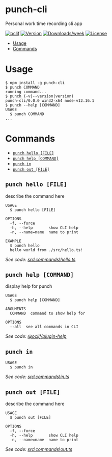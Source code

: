 punch-cli
=========

Personal work time recording cli app

[![oclif](https://img.shields.io/badge/cli-oclif-brightgreen.svg)](https://oclif.io)
[![Version](https://img.shields.io/npm/v/punch-cli.svg)](https://npmjs.org/package/punch-cli)
[![Downloads/week](https://img.shields.io/npm/dw/punch-cli.svg)](https://npmjs.org/package/punch-cli)
[![License](https://img.shields.io/npm/l/punch-cli.svg)](https://github.com/Projects/punch-cli/blob/master/package.json)

<!-- toc -->
* [Usage](#usage)
* [Commands](#commands)
<!-- tocstop -->
# Usage
<!-- usage -->
```sh-session
$ npm install -g punch-cli
$ punch COMMAND
running command...
$ punch (-v|--version|version)
punch-cli/0.0.0 win32-x64 node-v12.16.1
$ punch --help [COMMAND]
USAGE
  $ punch COMMAND
...
```
<!-- usagestop -->
# Commands
<!-- commands -->
* [`punch hello [FILE]`](#punch-hello-file)
* [`punch help [COMMAND]`](#punch-help-command)
* [`punch in`](#punch-in)
* [`punch out [FILE]`](#punch-out-file)

## `punch hello [FILE]`

describe the command here

```
USAGE
  $ punch hello [FILE]

OPTIONS
  -f, --force
  -h, --help       show CLI help
  -n, --name=name  name to print

EXAMPLE
  $ punch hello
  hello world from ./src/hello.ts!
```

_See code: [src\commands\hello.ts](https://github.com/Projects/punch-cli/blob/v0.0.0/src\commands\hello.ts)_

## `punch help [COMMAND]`

display help for punch

```
USAGE
  $ punch help [COMMAND]

ARGUMENTS
  COMMAND  command to show help for

OPTIONS
  --all  see all commands in CLI
```

_See code: [@oclif/plugin-help](https://github.com/oclif/plugin-help/blob/v2.2.3/src\commands\help.ts)_

## `punch in`

```
USAGE
  $ punch in
```

_See code: [src\commands\in.ts](https://github.com/Projects/punch-cli/blob/v0.0.0/src\commands\in.ts)_

## `punch out [FILE]`

describe the command here

```
USAGE
  $ punch out [FILE]

OPTIONS
  -f, --force
  -h, --help       show CLI help
  -n, --name=name  name to print
```

_See code: [src\commands\out.ts](https://github.com/Projects/punch-cli/blob/v0.0.0/src\commands\out.ts)_
<!-- commandsstop -->
